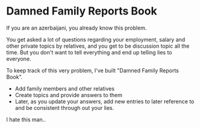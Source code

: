 # Damned Family Reports Book

If you are an azerbaijani, you already know this problem. 

You get asked a lot of questions regarding your employment, salary and other private topics by relatives, and you get to be discussion topic all the time. But you don't want to tell everything and end up telling lies to everyone. 

To keep track of this very problem, I've built "Damned Family Reports Book". 

- Add family members and other relatives
- Create topics and provide answers to them
- Later, as you update your answers, add new entries to later reference to and be consistent through out your lies.

I hate this man..

